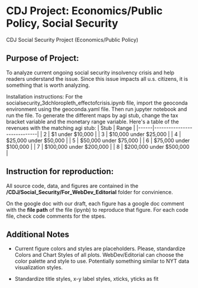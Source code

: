 # CDJ Project: Economics/Public Policy, Social Security

CDJ Social Security Project (Economics/Public Policy)

## Purpose of Project: 
To analyze current ongoing social security insolvency crisis and help readers understand the issue. Since this issue impacts all u.s. citizens, it is something that is worth analyzing. 

Installation instructions: 
For the socialsecurity_3dchloropleth_effectofcrisis.ipynb file, import the geoconda environment using the geoconda.yaml file. Then run jupyter notebook and run the file. 
To generate the different maps by agi stub, change the tax bracket variable and the monetary range variable.  Here's a table of the revenues with the matching agi stub:
| Stub | Range           |
|------|-----------------------------|
| 2    | $1 under $10,000            |
| 3    | $10,000 under $25,000       |
| 4    | $25,000 under $50,000       |
| 5    | $50,000 under $75,000       |
| 6    | $75,000 under $100,000      |
| 7    | $100,000 under $200,000     |
| 8    | $200,000 under $500,000     |

## Instruction for reproduction:
All source code, data, and figures are contained in the **/CDJ/Social_Security/For_WebDev_Editorial** folder for convinience.

On the google doc with our draft, each figure has a google doc comment with the **file path** of the file (ipynb) to reproduce that figure. For each code file, check code comments for the stpes.


## Additional Notes 
- Current figure colors and styles are placeholders. Please, standardize Colors and Chart Styles of all plots. WebDev/Editorial can choose the color palette and style to use. Potentially something similar to NYT data visualization styles. 

- Standardize title styles, x-y label styles, xticks, yticks as fit

